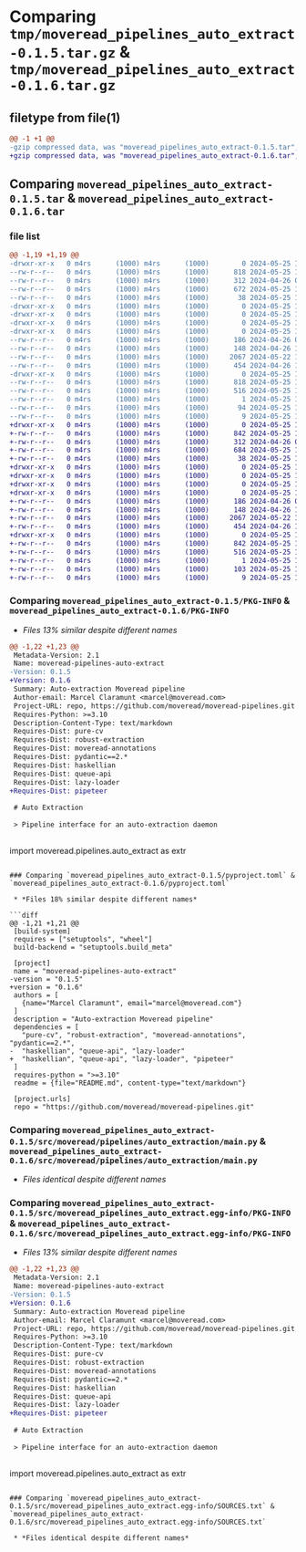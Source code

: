 # Comparing `tmp/moveread_pipelines_auto_extract-0.1.5.tar.gz` & `tmp/moveread_pipelines_auto_extract-0.1.6.tar.gz`

## filetype from file(1)

```diff
@@ -1 +1 @@
-gzip compressed data, was "moveread_pipelines_auto_extract-0.1.5.tar", last modified: Sat May 25 14:17:29 2024, max compression
+gzip compressed data, was "moveread_pipelines_auto_extract-0.1.6.tar", last modified: Sat May 25 14:47:44 2024, max compression
```

## Comparing `moveread_pipelines_auto_extract-0.1.5.tar` & `moveread_pipelines_auto_extract-0.1.6.tar`

### file list

```diff
@@ -1,19 +1,19 @@
-drwxr-xr-x   0 m4rs      (1000) m4rs      (1000)        0 2024-05-25 14:17:29.691961 moveread_pipelines_auto_extract-0.1.5/
--rw-r--r--   0 m4rs      (1000) m4rs      (1000)      818 2024-05-25 14:17:29.691961 moveread_pipelines_auto_extract-0.1.5/PKG-INFO
--rw-r--r--   0 m4rs      (1000) m4rs      (1000)      312 2024-04-26 05:36:41.000000 moveread_pipelines_auto_extract-0.1.5/README.md
--rw-r--r--   0 m4rs      (1000) m4rs      (1000)      672 2024-05-25 14:17:25.000000 moveread_pipelines_auto_extract-0.1.5/pyproject.toml
--rw-r--r--   0 m4rs      (1000) m4rs      (1000)       38 2024-05-25 14:17:29.691961 moveread_pipelines_auto_extract-0.1.5/setup.cfg
-drwxr-xr-x   0 m4rs      (1000) m4rs      (1000)        0 2024-05-25 14:17:29.681961 moveread_pipelines_auto_extract-0.1.5/src/
-drwxr-xr-x   0 m4rs      (1000) m4rs      (1000)        0 2024-05-25 14:17:29.681961 moveread_pipelines_auto_extract-0.1.5/src/moveread/
-drwxr-xr-x   0 m4rs      (1000) m4rs      (1000)        0 2024-05-25 14:17:29.681961 moveread_pipelines_auto_extract-0.1.5/src/moveread/pipelines/
-drwxr-xr-x   0 m4rs      (1000) m4rs      (1000)        0 2024-05-25 14:17:29.681961 moveread_pipelines_auto_extract-0.1.5/src/moveread/pipelines/auto_extraction/
--rw-r--r--   0 m4rs      (1000) m4rs      (1000)      186 2024-04-26 05:09:55.000000 moveread_pipelines_auto_extract-0.1.5/src/moveread/pipelines/auto_extraction/__init__.py
--rw-r--r--   0 m4rs      (1000) m4rs      (1000)      148 2024-04-26 16:27:49.000000 moveread_pipelines_auto_extract-0.1.5/src/moveread/pipelines/auto_extraction/__init__.pyi
--rw-r--r--   0 m4rs      (1000) m4rs      (1000)     2067 2024-05-22 18:15:49.000000 moveread_pipelines_auto_extract-0.1.5/src/moveread/pipelines/auto_extraction/main.py
--rw-r--r--   0 m4rs      (1000) m4rs      (1000)      454 2024-04-26 16:29:27.000000 moveread_pipelines_auto_extract-0.1.5/src/moveread/pipelines/auto_extraction/types.py
-drwxr-xr-x   0 m4rs      (1000) m4rs      (1000)        0 2024-05-25 14:17:29.691961 moveread_pipelines_auto_extract-0.1.5/src/moveread_pipelines_auto_extract.egg-info/
--rw-r--r--   0 m4rs      (1000) m4rs      (1000)      818 2024-05-25 14:17:29.000000 moveread_pipelines_auto_extract-0.1.5/src/moveread_pipelines_auto_extract.egg-info/PKG-INFO
--rw-r--r--   0 m4rs      (1000) m4rs      (1000)      516 2024-05-25 14:17:29.000000 moveread_pipelines_auto_extract-0.1.5/src/moveread_pipelines_auto_extract.egg-info/SOURCES.txt
--rw-r--r--   0 m4rs      (1000) m4rs      (1000)        1 2024-05-25 14:17:29.000000 moveread_pipelines_auto_extract-0.1.5/src/moveread_pipelines_auto_extract.egg-info/dependency_links.txt
--rw-r--r--   0 m4rs      (1000) m4rs      (1000)       94 2024-05-25 14:17:29.000000 moveread_pipelines_auto_extract-0.1.5/src/moveread_pipelines_auto_extract.egg-info/requires.txt
--rw-r--r--   0 m4rs      (1000) m4rs      (1000)        9 2024-05-25 14:17:29.000000 moveread_pipelines_auto_extract-0.1.5/src/moveread_pipelines_auto_extract.egg-info/top_level.txt
+drwxr-xr-x   0 m4rs      (1000) m4rs      (1000)        0 2024-05-25 14:47:44.826864 moveread_pipelines_auto_extract-0.1.6/
+-rw-r--r--   0 m4rs      (1000) m4rs      (1000)      842 2024-05-25 14:47:44.816864 moveread_pipelines_auto_extract-0.1.6/PKG-INFO
+-rw-r--r--   0 m4rs      (1000) m4rs      (1000)      312 2024-04-26 05:36:41.000000 moveread_pipelines_auto_extract-0.1.6/README.md
+-rw-r--r--   0 m4rs      (1000) m4rs      (1000)      684 2024-05-25 14:47:30.000000 moveread_pipelines_auto_extract-0.1.6/pyproject.toml
+-rw-r--r--   0 m4rs      (1000) m4rs      (1000)       38 2024-05-25 14:47:44.826864 moveread_pipelines_auto_extract-0.1.6/setup.cfg
+drwxr-xr-x   0 m4rs      (1000) m4rs      (1000)        0 2024-05-25 14:47:44.786863 moveread_pipelines_auto_extract-0.1.6/src/
+drwxr-xr-x   0 m4rs      (1000) m4rs      (1000)        0 2024-05-25 14:47:44.776863 moveread_pipelines_auto_extract-0.1.6/src/moveread/
+drwxr-xr-x   0 m4rs      (1000) m4rs      (1000)        0 2024-05-25 14:47:44.776863 moveread_pipelines_auto_extract-0.1.6/src/moveread/pipelines/
+drwxr-xr-x   0 m4rs      (1000) m4rs      (1000)        0 2024-05-25 14:47:44.806863 moveread_pipelines_auto_extract-0.1.6/src/moveread/pipelines/auto_extraction/
+-rw-r--r--   0 m4rs      (1000) m4rs      (1000)      186 2024-04-26 05:09:55.000000 moveread_pipelines_auto_extract-0.1.6/src/moveread/pipelines/auto_extraction/__init__.py
+-rw-r--r--   0 m4rs      (1000) m4rs      (1000)      148 2024-04-26 16:27:49.000000 moveread_pipelines_auto_extract-0.1.6/src/moveread/pipelines/auto_extraction/__init__.pyi
+-rw-r--r--   0 m4rs      (1000) m4rs      (1000)     2067 2024-05-22 18:15:49.000000 moveread_pipelines_auto_extract-0.1.6/src/moveread/pipelines/auto_extraction/main.py
+-rw-r--r--   0 m4rs      (1000) m4rs      (1000)      454 2024-04-26 16:29:27.000000 moveread_pipelines_auto_extract-0.1.6/src/moveread/pipelines/auto_extraction/types.py
+drwxr-xr-x   0 m4rs      (1000) m4rs      (1000)        0 2024-05-25 14:47:44.816864 moveread_pipelines_auto_extract-0.1.6/src/moveread_pipelines_auto_extract.egg-info/
+-rw-r--r--   0 m4rs      (1000) m4rs      (1000)      842 2024-05-25 14:47:44.000000 moveread_pipelines_auto_extract-0.1.6/src/moveread_pipelines_auto_extract.egg-info/PKG-INFO
+-rw-r--r--   0 m4rs      (1000) m4rs      (1000)      516 2024-05-25 14:47:44.000000 moveread_pipelines_auto_extract-0.1.6/src/moveread_pipelines_auto_extract.egg-info/SOURCES.txt
+-rw-r--r--   0 m4rs      (1000) m4rs      (1000)        1 2024-05-25 14:47:44.000000 moveread_pipelines_auto_extract-0.1.6/src/moveread_pipelines_auto_extract.egg-info/dependency_links.txt
+-rw-r--r--   0 m4rs      (1000) m4rs      (1000)      103 2024-05-25 14:47:44.000000 moveread_pipelines_auto_extract-0.1.6/src/moveread_pipelines_auto_extract.egg-info/requires.txt
+-rw-r--r--   0 m4rs      (1000) m4rs      (1000)        9 2024-05-25 14:47:44.000000 moveread_pipelines_auto_extract-0.1.6/src/moveread_pipelines_auto_extract.egg-info/top_level.txt
```

### Comparing `moveread_pipelines_auto_extract-0.1.5/PKG-INFO` & `moveread_pipelines_auto_extract-0.1.6/PKG-INFO`

 * *Files 13% similar despite different names*

```diff
@@ -1,22 +1,23 @@
 Metadata-Version: 2.1
 Name: moveread-pipelines-auto-extract
-Version: 0.1.5
+Version: 0.1.6
 Summary: Auto-extraction Moveread pipeline
 Author-email: Marcel Claramunt <marcel@moveread.com>
 Project-URL: repo, https://github.com/moveread/moveread-pipelines.git
 Requires-Python: >=3.10
 Description-Content-Type: text/markdown
 Requires-Dist: pure-cv
 Requires-Dist: robust-extraction
 Requires-Dist: moveread-annotations
 Requires-Dist: pydantic==2.*
 Requires-Dist: haskellian
 Requires-Dist: queue-api
 Requires-Dist: lazy-loader
+Requires-Dist: pipeteer
 
 # Auto Extraction
 
 > Pipeline interface for an auto-extraction daemon
 
 ```
 import moveread.pipelines.auto_extract as extr
```

### Comparing `moveread_pipelines_auto_extract-0.1.5/pyproject.toml` & `moveread_pipelines_auto_extract-0.1.6/pyproject.toml`

 * *Files 18% similar despite different names*

```diff
@@ -1,21 +1,21 @@
 [build-system]
 requires = ["setuptools", "wheel"]
 build-backend = "setuptools.build_meta"
 
 [project]
 name = "moveread-pipelines-auto-extract"
-version = "0.1.5"
+version = "0.1.6"
 authors = [
   {name="Marcel Claramunt", email="marcel@moveread.com"}
 ]
 description = "Auto-extraction Moveread pipeline"
 dependencies = [
   "pure-cv", "robust-extraction", "moveread-annotations", "pydantic==2.*",
-  "haskellian", "queue-api", "lazy-loader"
+  "haskellian", "queue-api", "lazy-loader", "pipeteer"
 ]
 requires-python = ">=3.10"
 readme = {file="README.md", content-type="text/markdown"}
 
 [project.urls]
 repo = "https://github.com/moveread/moveread-pipelines.git"
```

### Comparing `moveread_pipelines_auto_extract-0.1.5/src/moveread/pipelines/auto_extraction/main.py` & `moveread_pipelines_auto_extract-0.1.6/src/moveread/pipelines/auto_extraction/main.py`

 * *Files identical despite different names*

### Comparing `moveread_pipelines_auto_extract-0.1.5/src/moveread_pipelines_auto_extract.egg-info/PKG-INFO` & `moveread_pipelines_auto_extract-0.1.6/src/moveread_pipelines_auto_extract.egg-info/PKG-INFO`

 * *Files 13% similar despite different names*

```diff
@@ -1,22 +1,23 @@
 Metadata-Version: 2.1
 Name: moveread-pipelines-auto-extract
-Version: 0.1.5
+Version: 0.1.6
 Summary: Auto-extraction Moveread pipeline
 Author-email: Marcel Claramunt <marcel@moveread.com>
 Project-URL: repo, https://github.com/moveread/moveread-pipelines.git
 Requires-Python: >=3.10
 Description-Content-Type: text/markdown
 Requires-Dist: pure-cv
 Requires-Dist: robust-extraction
 Requires-Dist: moveread-annotations
 Requires-Dist: pydantic==2.*
 Requires-Dist: haskellian
 Requires-Dist: queue-api
 Requires-Dist: lazy-loader
+Requires-Dist: pipeteer
 
 # Auto Extraction
 
 > Pipeline interface for an auto-extraction daemon
 
 ```
 import moveread.pipelines.auto_extract as extr
```

### Comparing `moveread_pipelines_auto_extract-0.1.5/src/moveread_pipelines_auto_extract.egg-info/SOURCES.txt` & `moveread_pipelines_auto_extract-0.1.6/src/moveread_pipelines_auto_extract.egg-info/SOURCES.txt`

 * *Files identical despite different names*

